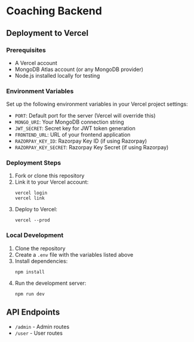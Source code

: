 # Coaching Backend

## Deployment to Vercel

### Prerequisites
- A Vercel account
- MongoDB Atlas account (or any MongoDB provider)
- Node.js installed locally for testing

### Environment Variables
Set up the following environment variables in your Vercel project settings:

- `PORT`: Default port for the server (Vercel will override this)
- `MONGO_URI`: Your MongoDB connection string
- `JWT_SECRET`: Secret key for JWT token generation
- `FRONTEND_URL`: URL of your frontend application
- `RAZORPAY_KEY_ID`: Razorpay Key ID (if using Razorpay)
- `RAZORPAY_KEY_SECRET`: Razorpay Key Secret (if using Razorpay)

### Deployment Steps

1. Fork or clone this repository
2. Link it to your Vercel account:
   ```
   vercel login
   vercel link
   ```
3. Deploy to Vercel:
   ```
   vercel --prod
   ```

### Local Development
1. Clone the repository
2. Create a `.env` file with the variables listed above
3. Install dependencies:
   ```
   npm install
   ```
4. Run the development server:
   ```
   npm run dev
   ```

## API Endpoints

- `/admin` - Admin routes
- `/user` - User routes 